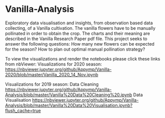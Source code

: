# Vanilla-Analysis
Exploratory data visualisation and insights, from observation based data collecting, of a Vanilla cultivation. The vanilla flowers have to be manually pollinated in order to obtain the crop. The charts and their meaning are described in the Vanilla Research Paper pdf file. This project seeks to answer the following questions:
How many new flowers can be expected for the season?
How to plan out optimal manual pollination strategy?

To view the visualizations and render the notebooks please click these links from nbViewer:
Visualizations for 2020 season: https://nbviewer.jupyter.org/github/Appymp/Vanilla-2020/blob/master/Vanilla_2020_14_Nov.ipynb

Visualizations for 2019 season:
Data Cleaning https://nbviewer.jupyter.org/github/Appymp/Vanilla-Analysis/blob/master/Vanilla%20Data%20Cleaning%20.ipynb
Data Visualisation https://nbviewer.jupyter.org/github/Appymp/Vanilla-Analysis/blob/master/Vanilla%20Data%20Visualisation.ipynb?flush_cache=true


